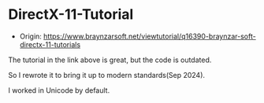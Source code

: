 # DirectX-11-Tutorial

- Origin: https://www.braynzarsoft.net/viewtutorial/q16390-braynzar-soft-directx-11-tutorials

The tutorial in the link above is great, but the code is outdated.

So I rewrote it to bring it up to modern standards(Sep 2024).

I worked in Unicode by default.